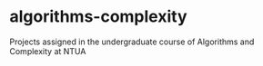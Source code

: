 # algorithms-complexity
Projects assigned in the undergraduate course of Algorithms and Complexity at NTUA
